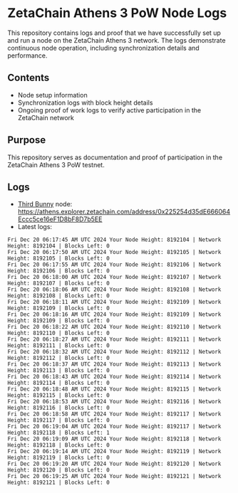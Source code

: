 # ZetaChain Athens 3 PoW Node Logs
This repository contains logs and proof that we have successfully set up and run a node on the ZetaChain Athens 3 network. The logs demonstrate continuous node operation, including synchronization details and performance.

## Contents
- Node setup information
- Synchronization logs with block height details
- Ongoing proof of work logs to verify active participation in the ZetaChain network

## Purpose
This repository serves as documentation and proof of participation in the ZetaChain Athens 3 PoW testnet.

## Logs

- [Third Bunny](https://thirdbunny.xyz/) node: https://athens.explorer.zetachain.com/address/0x225254d35dE666064Eccc5ce16eF1D8bF8D7b5EE
- Latest logs:
```
Fri Dec 20 06:17:45 AM UTC 2024 Your Node Height: 8192104 | Network Height: 8192104 | Blocks Left: 0
Fri Dec 20 06:17:50 AM UTC 2024 Your Node Height: 8192105 | Network Height: 8192105 | Blocks Left: 0
Fri Dec 20 06:17:55 AM UTC 2024 Your Node Height: 8192106 | Network Height: 8192106 | Blocks Left: 0
Fri Dec 20 06:18:00 AM UTC 2024 Your Node Height: 8192107 | Network Height: 8192107 | Blocks Left: 0
Fri Dec 20 06:18:06 AM UTC 2024 Your Node Height: 8192108 | Network Height: 8192108 | Blocks Left: 0
Fri Dec 20 06:18:11 AM UTC 2024 Your Node Height: 8192109 | Network Height: 8192109 | Blocks Left: 0
Fri Dec 20 06:18:16 AM UTC 2024 Your Node Height: 8192109 | Network Height: 8192109 | Blocks Left: 0
Fri Dec 20 06:18:22 AM UTC 2024 Your Node Height: 8192110 | Network Height: 8192110 | Blocks Left: 0
Fri Dec 20 06:18:27 AM UTC 2024 Your Node Height: 8192111 | Network Height: 8192111 | Blocks Left: 0
Fri Dec 20 06:18:32 AM UTC 2024 Your Node Height: 8192112 | Network Height: 8192112 | Blocks Left: 0
Fri Dec 20 06:18:37 AM UTC 2024 Your Node Height: 8192113 | Network Height: 8192113 | Blocks Left: 0
Fri Dec 20 06:18:43 AM UTC 2024 Your Node Height: 8192114 | Network Height: 8192114 | Blocks Left: 0
Fri Dec 20 06:18:48 AM UTC 2024 Your Node Height: 8192115 | Network Height: 8192115 | Blocks Left: 0
Fri Dec 20 06:18:53 AM UTC 2024 Your Node Height: 8192116 | Network Height: 8192116 | Blocks Left: 0
Fri Dec 20 06:18:58 AM UTC 2024 Your Node Height: 8192117 | Network Height: 8192117 | Blocks Left: 0
Fri Dec 20 06:19:04 AM UTC 2024 Your Node Height: 8192117 | Network Height: 8192118 | Blocks Left: 1
Fri Dec 20 06:19:09 AM UTC 2024 Your Node Height: 8192118 | Network Height: 8192118 | Blocks Left: 0
Fri Dec 20 06:19:14 AM UTC 2024 Your Node Height: 8192119 | Network Height: 8192119 | Blocks Left: 0
Fri Dec 20 06:19:20 AM UTC 2024 Your Node Height: 8192120 | Network Height: 8192120 | Blocks Left: 0
Fri Dec 20 06:19:25 AM UTC 2024 Your Node Height: 8192121 | Network Height: 8192121 | Blocks Left: 0
```
